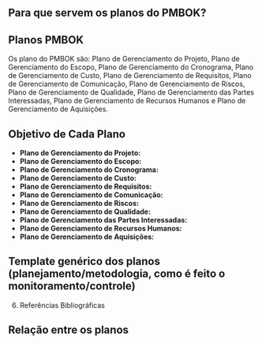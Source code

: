 ## Para que servem os planos do PMBOK?

## **Planos PMBOK**
Os plano do PMBOK são: Plano de Gerenciamento do Projeto, Plano de Gerenciamento do Escopo, Plano de Gerenciamento do Cronograma, Plano de Gerenciamento de Custo, Plano de Gerenciamento de Requisitos, Plano de Gerenciamento de Comunicação, Plano de Gerenciamento de Riscos, Plano de Gerenciamento de Qualidade, Plano de Gerenciamento das Partes Interessadas, Plano de Gerenciamento de Recursos Humanos e Plano de Gerenciamento de Aquisições.

## **Objetivo de Cada Plano**
* **Plano de Gerenciamento do Projeto:** 
* **Plano de Gerenciamento do Escopo:**
* **Plano de Gerenciamento do Cronograma:**
* **Plano de Gerenciamento de Custo:**
* **Plano de Gerenciamento de Requisitos:**
* **Plano de Gerenciamento de Comunicação:**
* **Plano de Gerenciamento de Riscos:**
* **Plano de Gerenciamento de Qualidade:**
* **Plano de Gerenciamento das Partes Interessadas:**
* **Plano de Gerenciamento de Recursos Humanos:**
* **Plano de Gerenciamento de Aquisições:**

## Template genérico dos planos (planejamento/metodologia, como é feito o monitoramento/controle)

6. Referências Bibliográficas

## Relação entre os planos